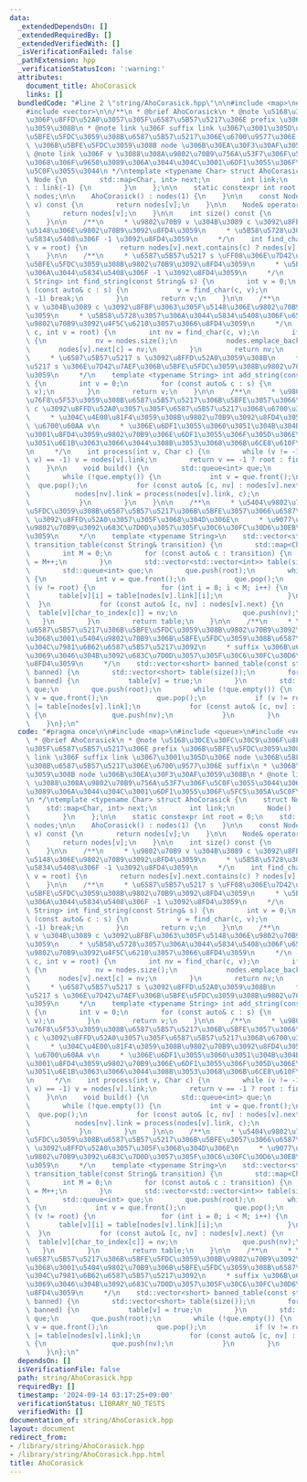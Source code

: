 ```yaml
---
data:
  _extendedDependsOn: []
  _extendedRequiredBy: []
  _extendedVerifiedWith: []
  _isVerificationFailed: false
  _pathExtension: hpp
  _verificationStatusIcon: ':warning:'
  attributes:
    document_title: AhoCorasick
    links: []
  bundledCode: "#line 2 \"string/AhoCorasick.hpp\"\n\n#include <map>\n#include <queue>\n\
    #include <vector>\n\n/**\n * @brief AhoCorasick\n * @note \u5168\u30CE\u30FC\u30C9\
    \u306F\u8FFD\u52A0\u3057\u305F\u6587\u5B57\u5217\u306E prefix \u306B\u5BFE\u5FDC\
    \u3059\u308B\n * @note link \u306F suffix link \u3067\u3001\u305D\u306E node \u306B\
    \u5BFE\u5FDC\u3059\u308B\u6587\u5B57\u5217\u306E\u6700\u9577\u306E suffix\n *\
    \ \u306B\u5BFE\u5FDC\u3059\u308B node \u306B\u30EA\u30F3\u30AF\u3059\u308B\n *\
    \ @note link \u306F v \u3088\u308A\u9802\u70B9\u756A\u53F7\u306F\u5C0F\u3055\u3044\
    \u3068\u306F\u9650\u3089\u306A\u3044\u304C\u3001\u6DF1\u3055\u306F\u5FC5\u305A\
    \u5C0F\u3055\u3044\n */\ntemplate <typename Char> struct AhoCorasick {\n    struct\
    \ Node {\n        std::map<Char, int> next;\n        int link;\n        Node()\
    \ : link(-1) {\n        }\n    };\n\n    static constexpr int root = 0;\n    std::vector<Node>\
    \ nodes;\n\n    AhoCorasick() : nodes(1) {\n    }\n\n    const Node& operator[](int\
    \ v) const {\n        return nodes[v];\n    }\n\n    Node& operator[](int v) {\n\
    \        return nodes[v];\n    }\n\n    int size() const {\n        return nodes.size();\n\
    \    }\n\n    /**\n     * \u9802\u70B9 v \u304B\u3089 c \u3092\u8FBF\u3063\u305F\
    \u5148\u306E\u9802\u70B9\u3092\u8FD4\u3059\n     * \u5B58\u5728\u3057\u306A\u3044\
    \u5834\u5408\u306F -1 \u3092\u8FD4\u3059\n     */\n    int find_char(Char c, int\
    \ v = root) {\n        return nodes[v].next.contains(c) ? nodes[v].next[c] : -1;\n\
    \    }\n\n    /**\n     * \u6587\u5B57\u5217 s \uFF08\u306E\u7D42\u7AEF\uFF09\u306B\
    \u5BFE\u5FDC\u3059\u308B\u9802\u70B9\u3092\u8FD4\u3059\n     * \u5B58\u5728\u3057\
    \u306A\u3044\u5834\u5408\u306F -1 \u3092\u8FD4\u3059\n     */\n    template <typename\
    \ String> int find_string(const String& s) {\n        int v = 0;\n        for\
    \ (const auto& c : s) {\n            v = find_char(c, v);\n            if (v ==\
    \ -1) break;\n        }\n        return v;\n    }\n\n    /**\n     * \u9802\u70B9\
    \ v \u304B\u3089 c \u3092\u8FBF\u3063\u305F\u5148\u306E\u9802\u70B9\u3092\u8FD4\
    \u3059\n     * \u5B58\u5728\u3057\u306A\u3044\u5834\u5408\u306F\u65B0\u305F\u306B\
    \u9802\u70B9\u3092\u4F5C\u6210\u3057\u3066\u8FD4\u3059\n     */\n    int add_char(Char\
    \ c, int v = root) {\n        int nv = find_char(c, v);\n        if (nv == -1)\
    \ {\n            nv = nodes.size();\n            nodes.emplace_back();\n     \
    \       nodes[v].next[c] = nv;\n        }\n        return nv;\n    }\n\n    /**\n\
    \     * \u6587\u5B57\u5217 s \u3092\u8FFD\u52A0\u3059\u308B\n     * \u6587\u5B57\
    \u5217 s \u306E\u7D42\u7AEF\u306B\u5BFE\u5FDC\u3059\u308B\u9802\u70B9\u3092\u8FD4\
    \u3059\n     */\n    template <typename String> int add_string(const String& s)\
    \ {\n        int v = 0;\n        for (const auto& c : s) {\n            v = add_char(c,\
    \ v);\n        }\n        return v;\n    }\n\n    /**\n     * \u9802\u70B9 v \u306B\
    \u76F8\u5F53\u3059\u308B\u6587\u5B57\u5217\u306B\u5BFE\u3057\u3066\u6587\u5B57\
    \ c \u3092\u8FFD\u52A0\u3057\u305F\u6587\u5B57\u5217\u3068\u6700\u3082 suffix\n\
    \     * \u304C\u4E00\u81F4\u3059\u308B\u9802\u70B9\u3092\u8FD4\u3059\n     * @note\
    \ \u6700\u60AA v\n     * \u306E\u6DF1\u3055\u3060\u3051\u304B\u304B\u308B\u304C\
    \u3001\u8FD4\u3059\u9802\u70B9\u306E\u6DF1\u3055\u306F\u305D\u306E\u5206\u3060\
    \u3051\u6E1B\u3063\u3066\u3044\u308B\u3053\u3068\u306B\u6CE8\u610F\u3059\u308B\
    \n     */\n    int process(int v, Char c) {\n        while (v != -1 && find_char(c,\
    \ v) == -1) v = nodes[v].link;\n        return v == -1 ? root : find_char(c, v);\n\
    \    }\n\n    void build() {\n        std::queue<int> que;\n        que.push(root);\n\
    \        while (!que.empty()) {\n            int v = que.front();\n          \
    \  que.pop();\n            for (const auto& [c, nv] : nodes[v].next) {\n     \
    \           nodes[nv].link = process(nodes[v].link, c);\n                que.push(nv);\n\
    \            }\n        }\n    }\n\n    /**\n     * \u5404\u9802\u70B9\u306B\u5BFE\
    \u5FDC\u3059\u308B\u6587\u5B57\u5217\u306B\u5BFE\u3057\u3066\u6587\u5B57 transition[i]\
    \ \u3092\u8FFD\u52A0\u3057\u305F\u3068\u304D\u306E\n     * \u9077\u79FB\u5148\u306E\
    \u9802\u70B9\u3092\u683C\u7D0D\u3057\u305F\u30C6\u30FC\u30D6\u30EB\u3092\u8FD4\
    \u3059\n     */\n    template <typename String>\n    std::vector<std::vector<int>>\
    \ transition_table(const String& transition) {\n        std::map<Char, int> char_to_index;\n\
    \        int M = 0;\n        for (const auto& c : transition) {\n            char_to_index[c]\
    \ = M++;\n        }\n        std::vector<std::vector<int>> table(size(), std::vector<int>(M));\n\
    \        std::queue<int> que;\n        que.push(root);\n        while (!que.empty())\
    \ {\n            int v = que.front();\n            que.pop();\n            if\
    \ (v != root) {\n                for (int i = 0; i < M; i++) {\n             \
    \       table[v][i] = table[nodes[v].link][i];\n                }\n          \
    \  }\n            for (const auto& [c, nv] : nodes[v].next) {\n              \
    \  table[v][char_to_index[c]] = nv;\n                que.push(nv);\n         \
    \   }\n        }\n        return table;\n    }\n\n    /**\n     * \u7981\u6B62\
    \u6587\u5B57\u5217\u306B\u5BFE\u5FDC\u3059\u308B\u9802\u70B9\u3092\u6E21\u3059\
    \u3068\u3001\u5404\u9802\u70B9\u306B\u5BFE\u5FDC\u3059\u308B\u6587\u5B57\u5217\
    \u304C\u7981\u6B62\u6587\u5B57\u5217\u3092\n     * suffix \u306B\u6301\u3064\u304B\
    \u3069\u3046\u304B\u3092\u683C\u7D0D\u3057\u305F\u30C6\u30FC\u30D6\u30EB\u3092\
    \u8FD4\u3059\n     */\n    std::vector<short> banned_table(const std::vector<int>&\
    \ banned) {\n        std::vector<short> table(size());\n        for (auto v :\
    \ banned) {\n            table[v] = true;\n        }\n        std::queue<int>\
    \ que;\n        que.push(root);\n        while (!que.empty()) {\n            int\
    \ v = que.front();\n            que.pop();\n            if (v != root) table[v]\
    \ |= table[nodes[v].link];\n            for (const auto& [c, nv] : nodes[v].next)\
    \ {\n                que.push(nv);\n            }\n        }\n        return table;\n\
    \    }\n};\n"
  code: "#pragma once\n\n#include <map>\n#include <queue>\n#include <vector>\n\n/**\n\
    \ * @brief AhoCorasick\n * @note \u5168\u30CE\u30FC\u30C9\u306F\u8FFD\u52A0\u3057\
    \u305F\u6587\u5B57\u5217\u306E prefix \u306B\u5BFE\u5FDC\u3059\u308B\n * @note\
    \ link \u306F suffix link \u3067\u3001\u305D\u306E node \u306B\u5BFE\u5FDC\u3059\
    \u308B\u6587\u5B57\u5217\u306E\u6700\u9577\u306E suffix\n * \u306B\u5BFE\u5FDC\
    \u3059\u308B node \u306B\u30EA\u30F3\u30AF\u3059\u308B\n * @note link \u306F v\
    \ \u3088\u308A\u9802\u70B9\u756A\u53F7\u306F\u5C0F\u3055\u3044\u3068\u306F\u9650\
    \u3089\u306A\u3044\u304C\u3001\u6DF1\u3055\u306F\u5FC5\u305A\u5C0F\u3055\u3044\
    \n */\ntemplate <typename Char> struct AhoCorasick {\n    struct Node {\n    \
    \    std::map<Char, int> next;\n        int link;\n        Node() : link(-1) {\n\
    \        }\n    };\n\n    static constexpr int root = 0;\n    std::vector<Node>\
    \ nodes;\n\n    AhoCorasick() : nodes(1) {\n    }\n\n    const Node& operator[](int\
    \ v) const {\n        return nodes[v];\n    }\n\n    Node& operator[](int v) {\n\
    \        return nodes[v];\n    }\n\n    int size() const {\n        return nodes.size();\n\
    \    }\n\n    /**\n     * \u9802\u70B9 v \u304B\u3089 c \u3092\u8FBF\u3063\u305F\
    \u5148\u306E\u9802\u70B9\u3092\u8FD4\u3059\n     * \u5B58\u5728\u3057\u306A\u3044\
    \u5834\u5408\u306F -1 \u3092\u8FD4\u3059\n     */\n    int find_char(Char c, int\
    \ v = root) {\n        return nodes[v].next.contains(c) ? nodes[v].next[c] : -1;\n\
    \    }\n\n    /**\n     * \u6587\u5B57\u5217 s \uFF08\u306E\u7D42\u7AEF\uFF09\u306B\
    \u5BFE\u5FDC\u3059\u308B\u9802\u70B9\u3092\u8FD4\u3059\n     * \u5B58\u5728\u3057\
    \u306A\u3044\u5834\u5408\u306F -1 \u3092\u8FD4\u3059\n     */\n    template <typename\
    \ String> int find_string(const String& s) {\n        int v = 0;\n        for\
    \ (const auto& c : s) {\n            v = find_char(c, v);\n            if (v ==\
    \ -1) break;\n        }\n        return v;\n    }\n\n    /**\n     * \u9802\u70B9\
    \ v \u304B\u3089 c \u3092\u8FBF\u3063\u305F\u5148\u306E\u9802\u70B9\u3092\u8FD4\
    \u3059\n     * \u5B58\u5728\u3057\u306A\u3044\u5834\u5408\u306F\u65B0\u305F\u306B\
    \u9802\u70B9\u3092\u4F5C\u6210\u3057\u3066\u8FD4\u3059\n     */\n    int add_char(Char\
    \ c, int v = root) {\n        int nv = find_char(c, v);\n        if (nv == -1)\
    \ {\n            nv = nodes.size();\n            nodes.emplace_back();\n     \
    \       nodes[v].next[c] = nv;\n        }\n        return nv;\n    }\n\n    /**\n\
    \     * \u6587\u5B57\u5217 s \u3092\u8FFD\u52A0\u3059\u308B\n     * \u6587\u5B57\
    \u5217 s \u306E\u7D42\u7AEF\u306B\u5BFE\u5FDC\u3059\u308B\u9802\u70B9\u3092\u8FD4\
    \u3059\n     */\n    template <typename String> int add_string(const String& s)\
    \ {\n        int v = 0;\n        for (const auto& c : s) {\n            v = add_char(c,\
    \ v);\n        }\n        return v;\n    }\n\n    /**\n     * \u9802\u70B9 v \u306B\
    \u76F8\u5F53\u3059\u308B\u6587\u5B57\u5217\u306B\u5BFE\u3057\u3066\u6587\u5B57\
    \ c \u3092\u8FFD\u52A0\u3057\u305F\u6587\u5B57\u5217\u3068\u6700\u3082 suffix\n\
    \     * \u304C\u4E00\u81F4\u3059\u308B\u9802\u70B9\u3092\u8FD4\u3059\n     * @note\
    \ \u6700\u60AA v\n     * \u306E\u6DF1\u3055\u3060\u3051\u304B\u304B\u308B\u304C\
    \u3001\u8FD4\u3059\u9802\u70B9\u306E\u6DF1\u3055\u306F\u305D\u306E\u5206\u3060\
    \u3051\u6E1B\u3063\u3066\u3044\u308B\u3053\u3068\u306B\u6CE8\u610F\u3059\u308B\
    \n     */\n    int process(int v, Char c) {\n        while (v != -1 && find_char(c,\
    \ v) == -1) v = nodes[v].link;\n        return v == -1 ? root : find_char(c, v);\n\
    \    }\n\n    void build() {\n        std::queue<int> que;\n        que.push(root);\n\
    \        while (!que.empty()) {\n            int v = que.front();\n          \
    \  que.pop();\n            for (const auto& [c, nv] : nodes[v].next) {\n     \
    \           nodes[nv].link = process(nodes[v].link, c);\n                que.push(nv);\n\
    \            }\n        }\n    }\n\n    /**\n     * \u5404\u9802\u70B9\u306B\u5BFE\
    \u5FDC\u3059\u308B\u6587\u5B57\u5217\u306B\u5BFE\u3057\u3066\u6587\u5B57 transition[i]\
    \ \u3092\u8FFD\u52A0\u3057\u305F\u3068\u304D\u306E\n     * \u9077\u79FB\u5148\u306E\
    \u9802\u70B9\u3092\u683C\u7D0D\u3057\u305F\u30C6\u30FC\u30D6\u30EB\u3092\u8FD4\
    \u3059\n     */\n    template <typename String>\n    std::vector<std::vector<int>>\
    \ transition_table(const String& transition) {\n        std::map<Char, int> char_to_index;\n\
    \        int M = 0;\n        for (const auto& c : transition) {\n            char_to_index[c]\
    \ = M++;\n        }\n        std::vector<std::vector<int>> table(size(), std::vector<int>(M));\n\
    \        std::queue<int> que;\n        que.push(root);\n        while (!que.empty())\
    \ {\n            int v = que.front();\n            que.pop();\n            if\
    \ (v != root) {\n                for (int i = 0; i < M; i++) {\n             \
    \       table[v][i] = table[nodes[v].link][i];\n                }\n          \
    \  }\n            for (const auto& [c, nv] : nodes[v].next) {\n              \
    \  table[v][char_to_index[c]] = nv;\n                que.push(nv);\n         \
    \   }\n        }\n        return table;\n    }\n\n    /**\n     * \u7981\u6B62\
    \u6587\u5B57\u5217\u306B\u5BFE\u5FDC\u3059\u308B\u9802\u70B9\u3092\u6E21\u3059\
    \u3068\u3001\u5404\u9802\u70B9\u306B\u5BFE\u5FDC\u3059\u308B\u6587\u5B57\u5217\
    \u304C\u7981\u6B62\u6587\u5B57\u5217\u3092\n     * suffix \u306B\u6301\u3064\u304B\
    \u3069\u3046\u304B\u3092\u683C\u7D0D\u3057\u305F\u30C6\u30FC\u30D6\u30EB\u3092\
    \u8FD4\u3059\n     */\n    std::vector<short> banned_table(const std::vector<int>&\
    \ banned) {\n        std::vector<short> table(size());\n        for (auto v :\
    \ banned) {\n            table[v] = true;\n        }\n        std::queue<int>\
    \ que;\n        que.push(root);\n        while (!que.empty()) {\n            int\
    \ v = que.front();\n            que.pop();\n            if (v != root) table[v]\
    \ |= table[nodes[v].link];\n            for (const auto& [c, nv] : nodes[v].next)\
    \ {\n                que.push(nv);\n            }\n        }\n        return table;\n\
    \    }\n};\n"
  dependsOn: []
  isVerificationFile: false
  path: string/AhoCorasick.hpp
  requiredBy: []
  timestamp: '2024-09-14 03:17:25+09:00'
  verificationStatus: LIBRARY_NO_TESTS
  verifiedWith: []
documentation_of: string/AhoCorasick.hpp
layout: document
redirect_from:
- /library/string/AhoCorasick.hpp
- /library/string/AhoCorasick.hpp.html
title: AhoCorasick
---
```

